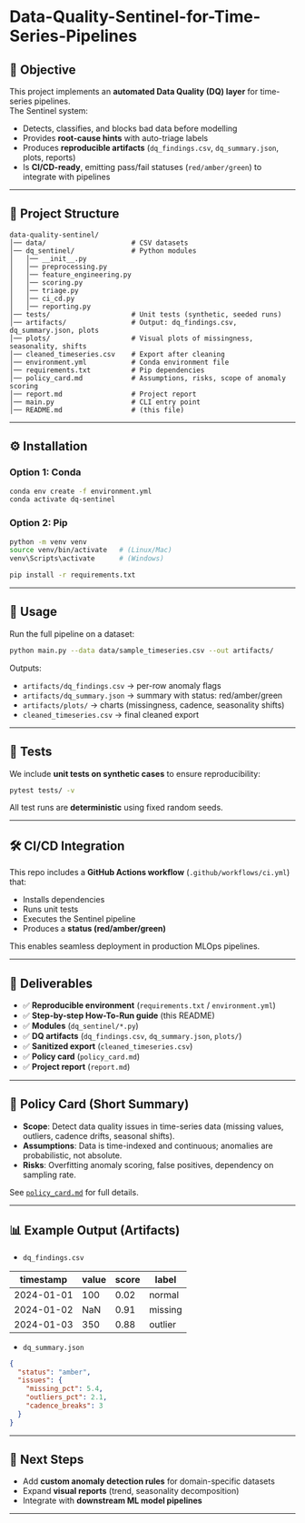 # Data-Quality-Sentinel-for-Time-Series-Pipelines
## 📌 Objective
This project implements an **automated Data Quality (DQ) layer** for time-series pipelines.  
The Sentinel system:
- Detects, classifies, and blocks bad data before modelling
- Provides **root-cause hints** with auto-triage labels
- Produces **reproducible artifacts** (`dq_findings.csv`, `dq_summary.json`, plots, reports)
- Is **CI/CD-ready**, emitting pass/fail statuses (`red/amber/green`) to integrate with pipelines

---

## 📂 Project Structure
```
data-quality-sentinel/
│── data/                     # CSV datasets
│── dq_sentinel/              # Python modules
│   │── __init__.py
│   │── preprocessing.py
│   │── feature_engineering.py
│   │── scoring.py
│   │── triage.py
│   │── ci_cd.py
│   │── reporting.py
│── tests/                    # Unit tests (synthetic, seeded runs)
│── artifacts/                # Output: dq_findings.csv, dq_summary.json, plots
│── plots/                    # Visual plots of missingness, seasonality, shifts
│── cleaned_timeseries.csv    # Export after cleaning
│── environment.yml           # Conda environment file
│── requirements.txt          # Pip dependencies
│── policy_card.md            # Assumptions, risks, scope of anomaly scoring
│── report.md                 # Project report
│── main.py                   # CLI entry point
│── README.md                 # (this file)
```

---

## ⚙️ Installation

### Option 1: Conda
```bash
conda env create -f environment.yml
conda activate dq-sentinel
```

### Option 2: Pip
```bash
python -m venv venv
source venv/bin/activate   # (Linux/Mac)
venv\Scripts\activate      # (Windows)

pip install -r requirements.txt
```

---

## 🚀 Usage

Run the full pipeline on a dataset:

```bash
python main.py --data data/sample_timeseries.csv --out artifacts/
```

Outputs:
- `artifacts/dq_findings.csv` → per-row anomaly flags
- `artifacts/dq_summary.json` → summary with status: red/amber/green
- `artifacts/plots/` → charts (missingness, cadence, seasonality shifts)
- `cleaned_timeseries.csv` → final cleaned export

---

## 🧪 Tests

We include **unit tests on synthetic cases** to ensure reproducibility:

```bash
pytest tests/ -v
```

All test runs are **deterministic** using fixed random seeds.

---

## 🛠️ CI/CD Integration

This repo includes a **GitHub Actions workflow** (`.github/workflows/ci.yml`) that:
- Installs dependencies
- Runs unit tests
- Executes the Sentinel pipeline
- Produces a **status (red/amber/green)**

This enables seamless deployment in production MLOps pipelines.

---

## 📑 Deliverables
- ✅ **Reproducible environment** (`requirements.txt` / `environment.yml`)
- ✅ **Step-by-step How-To-Run guide** (this README)
- ✅ **Modules** (`dq_sentinel/*.py`)
- ✅ **DQ artifacts** (`dq_findings.csv`, `dq_summary.json`, `plots/`)
- ✅ **Sanitized export** (`cleaned_timeseries.csv`)
- ✅ **Policy card** (`policy_card.md`)
- ✅ **Project report** (`report.md`)

---

## 🧾 Policy Card (Short Summary)
- **Scope**: Detect data quality issues in time-series data (missing values, outliers, cadence drifts, seasonal shifts).  
- **Assumptions**: Data is time-indexed and continuous; anomalies are probabilistic, not absolute.  
- **Risks**: Overfitting anomaly scoring, false positives, dependency on sampling rate.  

See [`policy_card.md`](policy_card.md) for full details.

---

## 📊 Example Output (Artifacts)

- `dq_findings.csv`

| timestamp   | value | score | label     |
|-------------|-------|-------|-----------|
| 2024-01-01  | 100   | 0.02  | normal    |
| 2024-01-02  | NaN   | 0.91  | missing   |
| 2024-01-03  | 350   | 0.88  | outlier   |

- `dq_summary.json`

```json
{
  "status": "amber",
  "issues": {
    "missing_pct": 5.4,
    "outliers_pct": 2.1,
    "cadence_breaks": 3
  }
}
```

---

## 📌 Next Steps
- Add **custom anomaly detection rules** for domain-specific datasets
- Expand **visual reports** (trend, seasonality decomposition)
- Integrate with **downstream ML model pipelines**

---
